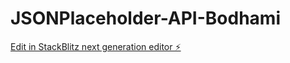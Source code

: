 # JSONPlaceholder-API-Bodhami

[Edit in StackBlitz next generation editor ⚡️](https://stackblitz.com/~/github.com/SaideepGaunker/JSONPlaceholder-API-Bodhami)